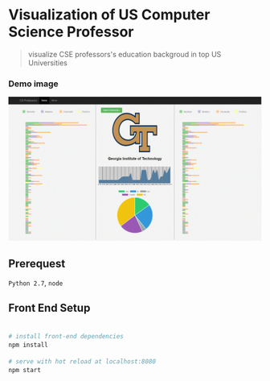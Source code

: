 # Visualization of US Computer Science Professor

> visualize CSE professors's education backgroud in top US Universities

### Demo image
![Alt text](./demo.GIF?raw=true "System Overview")

## Prerequest

`Python 2.7`, `node`


## Front End Setup

``` bash

# install front-end dependencies
npm install

# serve with hot reload at localhost:8080
npm start

```
